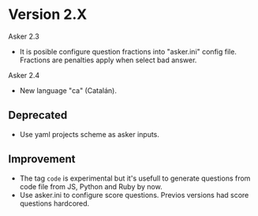 
# Version 2.X

Asker 2.3
* It is posible configure question fractions into "asker.ini" config file. Fractions are penalties apply when select bad answer.

Asker 2.4
* New language "ca" (Catalán).

## Deprecated

* Use yaml projects scheme as asker inputs.

## Improvement

* The tag `code` is experimental but it's usefull to generate questions from code file from JS, Python and Ruby by now.
* Use asker.ini to configure score questions. Previos versions had score questions hardcored.
